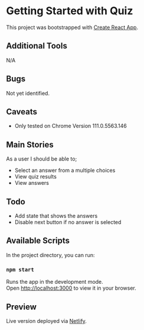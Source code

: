 # Getting Started with Quiz

This project was bootstrapped with [Create React App](https://github.com/facebook/create-react-app).

## Additional Tools

N/A

## Bugs

Not yet identified.

## Caveats

- Only tested on Chrome Version 111.0.5563.146

## Main Stories

As a user I should be able to;

- Select an answer from a multiple choices
- View quiz results
- View answers

## Todo

- Add state that shows the answers
- Disable next button if no answer is selected

## Available Scripts

In the project directory, you can run:

### `npm start`

Runs the app in the development mode.\
Open [http://localhost:3000](http://localhost:3000) to view it in your browser.

## Preview

Live version deployed via [Netlify](https://quiz-8177d9.netlify.app/).
